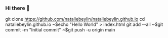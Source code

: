 ### Hi there 👋

<!--
**nataliebeylin/nataliebeylin** is a ✨ _special_ ✨ repository because its `README.md` (this file) appears on your GitHub profile.

Here are some ideas to get you started:

- 🔭 I’m currently working on ...
- 🌱 I’m currently learning ...
- 👯 I’m looking to collaborate on ...
- 🤔 I’m looking for help with ...
- 💬 Ask me about ...
- 📫 How to reach me: ...
- 😄 Pronouns: ...
- ⚡ Fun fact: ...
-->
git clone https://github.com/nataliebeylin/nataliebeylin.github.io
cd nataliebeylin.github.io
~$echo "Hello World" > index.html
git add --all
~$git commit -m "Initial commit"
~$git push -u origin main
